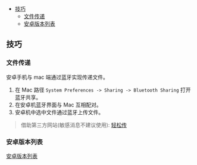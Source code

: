- [技巧](#技巧)
  - [文件传递](#文件传递)
  - [安卓版本列表](#安卓版本列表)

## 技巧

### 文件传递

安卓手机与 mac 端通过蓝牙实现传递文件。

1. 在 Mac 路径 `System Preferences -> Sharing -> Bluetooth Sharing` 打开蓝牙共享。
2. 在安卓机蓝牙界面与 Mac 互相配对。
3. 安卓机中选中文件通过蓝牙上传文件。

> 借助第三方网站(敏感消息不建议使用): [轻松传](https://easychuan.cn/?mode=standalone)

### 安卓版本列表

[安卓版本列表](https://zh.m.wikipedia.org/zh-sg/Android%E7%89%88%E6%9C%AC%E5%88%97%E8%A1%A8)
